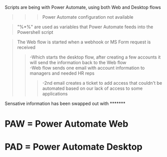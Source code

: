 Scripts are being with Power Automate, using both Web and Desktop flows <br/>
>>> Power Automate configuration not available <br/>

  >"%*%" are used as variables that Power Automate feeds into the Powershell script <br/>

  >The Web flow is started when a webhook or MS Form request is received<br/>
>> -Which starts the desktop flow, after creating a few accounts it will send the information back to the Web flow <br/>
>> -Web flow sends one email with account information to managers and needed HR reps <br/>
>>>  -2nd email creates a ticket to add access that couldn't be automated based on our lack of access to some applications <br/>

Sensative information has been swapped out with *******

# PAW = Power Automate Web
# PAD = Power Automate Desktop
